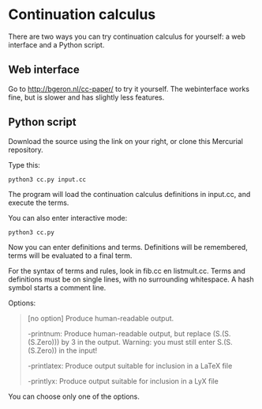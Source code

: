# Continuation calculus #

There are two ways you can try continuation calculus for yourself: a web interface and a Python script.

## Web interface ##

Go to http://bgeron.nl/cc-paper/ to try it yourself. The webinterface works fine, but is slower and has slightly less features.

## Python script ##

Download the source using the link on your right, or clone this Mercurial repository. 

Type this:

	python3 cc.py input.cc

The program will load the continuation calculus definitions in input.cc, and execute the terms.

You can also enter interactive mode:

    python3 cc.py

Now you can enter definitions and terms. Definitions will be remembered, terms will be evaluated to a final term.

For the syntax of terms and rules, look in fib.cc en listmult.cc. Terms and definitions must be on single lines, with no surrounding whitespace. A hash symbol starts a comment line.

Options:

> [no option]   Produce human-readable output.
>
> -printnum:    Produce human-readable output, but replace (S.(S.(S.Zero))) by
>               3 in the output. Warning: you must still enter S.(S.(S.Zero))
>               in the input!
>
> -printlatex:  Produce output suitable for inclusion in a LaTeX file
>
> -printlyx:    Produce output suitable for inclusion in a LyX file


You can choose only one of the options.